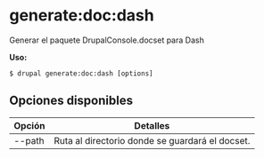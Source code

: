 # generate:doc:dash
Generar el paquete DrupalConsole.docset para Dash

**Uso:**
```
$ drupal generate:doc:dash [options]
```

## Opciones disponibles
Opción | Detalles
-------|-------------
--path | Ruta al directorio donde se guardará el docset.
